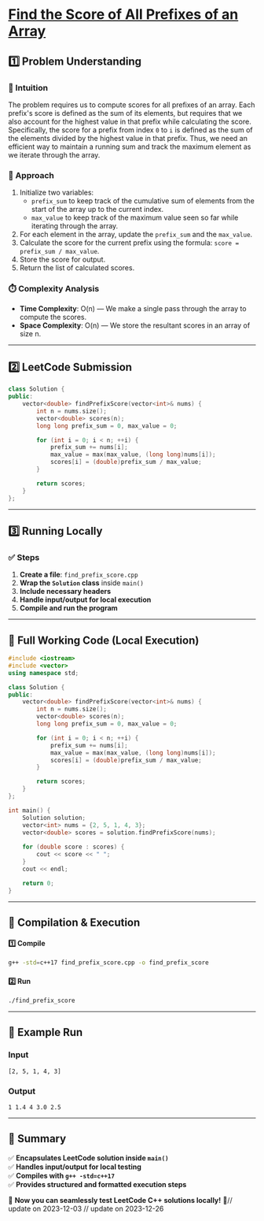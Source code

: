 # **[Find the Score of All Prefixes of an Array](https://leetcode.com/problems/find-the-score-of-all-prefixes-of-an-array/description/)**  

## **1️⃣ Problem Understanding**  
### **📌 Intuition**  
The problem requires us to compute scores for all prefixes of an array. Each prefix's score is defined as the sum of its elements, but requires that we also account for the highest value in that prefix while calculating the score. Specifically, the score for a prefix from index `0` to `i` is defined as the sum of the elements divided by the highest value in that prefix. Thus, we need an efficient way to maintain a running sum and track the maximum element as we iterate through the array.  

### **🚀 Approach**  
1. Initialize two variables: 
   - `prefix_sum` to keep track of the cumulative sum of elements from the start of the array up to the current index.
   - `max_value` to keep track of the maximum value seen so far while iterating through the array.
2. For each element in the array, update the `prefix_sum` and the `max_value`.
3. Calculate the score for the current prefix using the formula: `score = prefix_sum / max_value`.
4. Store the score for output.
5. Return the list of calculated scores.

### **⏱️ Complexity Analysis**  
- **Time Complexity**: O(n) — We make a single pass through the array to compute the scores.
- **Space Complexity**: O(n) — We store the resultant scores in an array of size n.

---  

## **2️⃣ LeetCode Submission**  
```cpp
class Solution {
public:
    vector<double> findPrefixScore(vector<int>& nums) {
        int n = nums.size();
        vector<double> scores(n);
        long long prefix_sum = 0, max_value = 0;

        for (int i = 0; i < n; ++i) {
            prefix_sum += nums[i];
            max_value = max(max_value, (long long)nums[i]);
            scores[i] = (double)prefix_sum / max_value;
        }

        return scores;
    }
};  
```  

---  

## **3️⃣ Running Locally**  
### **✅ Steps**  
1. **Create a file**: `find_prefix_score.cpp`  
2. **Wrap the `Solution` class** inside `main()`  
3. **Include necessary headers**  
4. **Handle input/output for local execution**  
5. **Compile and run the program**  

---  

## **📝 Full Working Code (Local Execution)**  
```cpp
#include <iostream>
#include <vector>
using namespace std;

class Solution {
public:
    vector<double> findPrefixScore(vector<int>& nums) {
        int n = nums.size();
        vector<double> scores(n);
        long long prefix_sum = 0, max_value = 0;

        for (int i = 0; i < n; ++i) {
            prefix_sum += nums[i];
            max_value = max(max_value, (long long)nums[i]);
            scores[i] = (double)prefix_sum / max_value;
        }

        return scores;
    }
};

int main() {
    Solution solution;
    vector<int> nums = {2, 5, 1, 4, 3};
    vector<double> scores = solution.findPrefixScore(nums);
    
    for (double score : scores) {
        cout << score << " ";
    }
    cout << endl;

    return 0;
}  
```  

---  

## **🔧 Compilation & Execution**  
#### **1️⃣ Compile**  
```bash
g++ -std=c++17 find_prefix_score.cpp -o find_prefix_score
```  

#### **2️⃣ Run**  
```bash
./find_prefix_score
```  

---  

## **🎯 Example Run**  
### **Input**  
```
[2, 5, 1, 4, 3]
```  
### **Output**  
```
1 1.4 4 3.0 2.5 
```  

---  

## **📌 Summary**  
✅ **Encapsulates LeetCode solution inside `main()`**  
✅ **Handles input/output for local testing**  
✅ **Compiles with `g++ -std=c++17`**  
✅ **Provides structured and formatted execution steps**  

🚀 **Now you can seamlessly test LeetCode C++ solutions locally!** 🚀// update on 2023-12-03
// update on 2023-12-26
